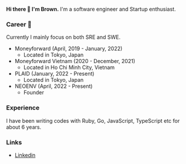 **Hi there 👋 I'm Brown.**
I'm a software engineer and Startup enthusiast.

### Career 🔭
Currently I mainly focus on both SRE and SWE.
- Moneyforward (April, 2019 - January, 2022)
  - Located in Tokyo, Japan
- Moneyforward Vietnam (2020 - December, 2021)
  - Located in Ho Chi Minh City, Vietnam
- PLAID (January, 2022 - Present)
  - Located in Tokyo, Japan
- NEOENV (April, 2022 - Present)
  - Founder

### Experience
I have been writing codes with Ruby, Go, JavaScript, TypeScript etc for about 6 years.

### Links
- [Linkedin](https://www.linkedin.com/in/takaaki-kanetsuki/)
